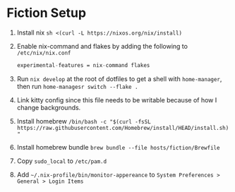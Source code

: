 # Fiction Setup

1. Install nix `sh <(curl -L https://nixos.org/nix/install)`
1. Enable nix-command and flakes by adding the following to `/etc/nix/nix.conf`

    ```nix
    experimental-features = nix-command flakes
    ```

1. Run `nix develop` at the root of dotfiles to get a shell with `home-manager`, then run `home-managesr switch --flake .`
1. Link kitty config since this file needs to be writable because of how I change backgrounds.
1. Install homebrew `/bin/bash -c "$(curl -fsSL https://raw.githubusercontent.com/Homebrew/install/HEAD/install.sh)"`
1. Install homebrew bundle `brew bundle --file hosts/fiction/Brewfile`
1. Copy `sudo_local` to `/etc/pam.d`
1. Add `~/.nix-profile/bin/monitor-appereance` to `System Preferences > General > Login Items`
